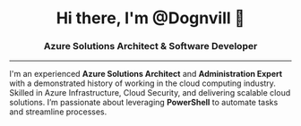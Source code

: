 <h1 align="center">Hi there, I'm @Dognvill 👋</h1>
<h3 align="center">Azure Solutions Architect & Software Developer</h3>

<p align="center">
  </a>
</p>

---

I'm an experienced **Azure Solutions Architect** and **Administration Expert** with a demonstrated history of working in the cloud computing industry. Skilled in Azure Infrastructure, Cloud Security, and delivering scalable cloud solutions. I’m passionate about leveraging **PowerShell** to automate tasks and streamline processes.
